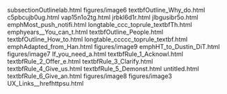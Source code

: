 subsectionOutlinelab.html
figures/image6
textbfOutline_Why_do.html
c5pbcujb0ug.html
vap15n1o2tg.html
jrbkl6d1r.html
jlbgusibr5o.html
emphMost_push_notifi.html
longtable_ccc_toprule_textbfTh.html
emphyears__You_can_t.html
textbfOutline_People.html
textbfOutline_How_to.html
longtable_ccccc_toprule_textbf.html
emphAdapted_from_Han.html
figures/image9
emphHT_to_Dustin_DiT.html
figures/image7
If_you_need_a.html
textbfRule_1_Acknowl.html
textbfRule_2_Offer_e.html
textbfRule_3_Clarify.html
textbfRule_4_Give_us.html
textbfRule_5_Demonst.html
untitled.html
textbfRule_6_Give_an.html
figures/image8
figures/image3
UX_Links__hrefhttpsu.html